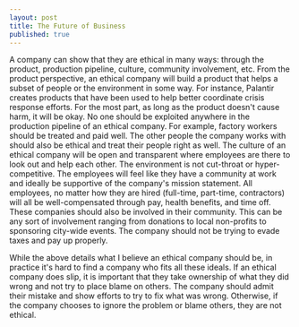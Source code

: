 ```yaml
---
layout: post
title: The Future of Business
published: true
---
```


A company can show that they are ethical in many ways: through the product, production pipeline, culture, community involvement, etc. From the product perspective, an ethical company will build a product that helps a subset of people or the environment in some way. For instance, Palantir creates products that have been used to help better coordinate crisis response efforts. For the most part, as long as the product doesn't cause harm, it will be okay. No one should be exploited anywhere in the production pipeline of an ethical company. For example, factory workers should be treated and paid well. The other people the company works with should also be ethical and treat their people right as well. The culture of an ethical company will be open and transparent where employees are there to look out and help each other. The environment is not cut-throat or hyper-competitive. The employees will feel like they have a community at work and ideally be supportive of the company's mission statement. All employees, no matter how they are hired (full-time, part-time, contractors) will all be well-compensated through pay, health benefits, and time off. These companies should also be involved in their community. This can be any sort of involvement ranging from donations to local non-profits to sponsoring city-wide events. The company should not be trying to evade taxes and pay up properly.

While the above details what I believe an ethical company should be, in practice it's hard to find a company who fits all these ideals. If an ethical company does slip, it is important that they take ownership of what they did wrong and not try to place blame on others. The company should admit their mistake and show efforts to try to fix what was wrong. Otherwise, if the company chooses to ignore the problem or blame others, they are not ethical.
